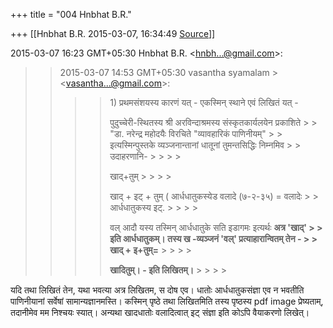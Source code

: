 +++
title = "004 Hnbhat B.R."

+++
[[Hnbhat B.R.	2015-03-07, 16:34:49 [Source](https://groups.google.com/g/samskrita/c/ubXeiOwXQ2Y)]]



2015-03-07 16:23 GMT+05:30 Hnbhat B.R. \<[hnbh...@gmail.com]()\>:  

> 
> >   
> > 
> >   
> > 
> > 2015-03-07 14:53 GMT+05:30 vasantha syamalam > \<[vasantha...@gmail.com]()\>:  
> > > 
> > > > 1\) प्रथमसंशयस्य कारणं यत् - एकस्मिन् स्थाने एवं लिखितं यत् -
> > > > 
> > > > पुदुच्चेरी-स्थितस्य श्री अरविन्दाश्रमस्य संस्कृतकार्यलयेन प्रकाशिते > > "डा. नरेन्द्र महोदयैः विरचिते "व्यावहारिकं पाणिनीयम्" > > इत्यस्मिन्पुस्तके व्यञ्जनान्तानां धातूनां तुमन्तसिद्धिः निम्नमिव > > उदाहरणानि- > > > > 
> > > > 
> > > > खाद्+तुम् > > > > 
> > > > 
> > > > खाद् + इट् + तुम् ( आर्धधातुकस्येड वलादे (७-२-३५) = वलादेः > > आर्धधातुकस्य इट्. > > > > 
> > > > 
> > > > वल् आदौ यस्य तस्मिन् आर्धधातुके सति इडागमः इत्यर्थः **अत्र 'खाद्' > > इति आर्धधातुकम्। तस्य ख -व्यञ्जनं 'वल्' प्रत्याहारान्वितम् तेन - > > खाद् + इ+तुम्=** > > > > 
> > > > 
> > > > **खादितुम्। - इति लिखितम्।** > > > > 
> > > > 
> > 
> > 
> > 

  

  

यदि तथा लिखितं तेन, यथा भवत्या अत्र लिखितम, स दोष एव। धातोः आर्धधातुकसंज्ञा एव न भवतीति पाणिनीयानां सर्वेषां सामान्यज्ञानमस्ति। कस्मिन् पृष्ठे तथा लिखितमिति तस्य पृष्ठस्य pdf image प्रेष्यताम्, तदानीमेव मम निश्चयः स्यात्। अन्यथा खादधातोः वलादित्वात् इट् संज्ञा इति कोऽपि वैयाकरणो लिखेत्।

  

  

